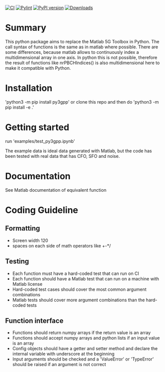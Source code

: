 [![CI](https://github.com/catkira/py3gpp/actions/workflows/lint_and_test.yml/badge.svg)](https://github.com/catkira/py3gpp/actions/workflows/lint_and_test.yml)
[![Pylint](https://catkira.github.io/py3gpp/pylint.svg)](https://github.com/catkira/py3gpp/actions/workflows/python-package.yml)
[![PyPI version](https://badge.fury.io/py/py3gpp.svg)](https://badge.fury.io/py/py3gpp)
[![Downloads](https://static.pepy.tech/badge/py3gpp)](https://pepy.tech/project/py3gpp)

# Summary
This python package aims to replace the Matlab 5G Toolbox in Python. The call syntax of functions is the same as in matlab where possible. There are some differences, because matlab allows to continuously index a multidimensional array in one axis. In python this is not possible, therefore the result of functions like nrPBCHIndices() is also multidimensional here to make it compatible with Python.

# Installation
'python3 -m pip install py3gpp'
or
clone this repo and then do 'python3 -m pip install -e .'

# Getting started
run 'examples/test_py3gpp.ipynb'

The example data is ideal data generated with Matlab, but the code has been tested with real data that has CFO, SFO and noise.

# Documentation
See Matlab documentation of equivalent function

# Coding Guideline
## Formatting
* Screen width 120
* spaces on each side of math operators like +-*/
## Testing
* Each function must have a hard-coded test that can run on CI
* Each function should have a Matlab test that can run on a machine with Matlab license
* Hard-coded test cases should cover the most common argument combinations
* Matlab tests should cover more argument combinations than the hard-coded tests
## Function interface
* Functions should return numpy arrays if the return value is an array
* Functions should accept numpy arrays and python lists if an input value is an array
* Config objects should have a getter and setter method and declare the internal variable with underscore at the beginning
* Input arguments should be checked and a 'ValueError' or 'TypeError' should be raised if an argument is not correct
